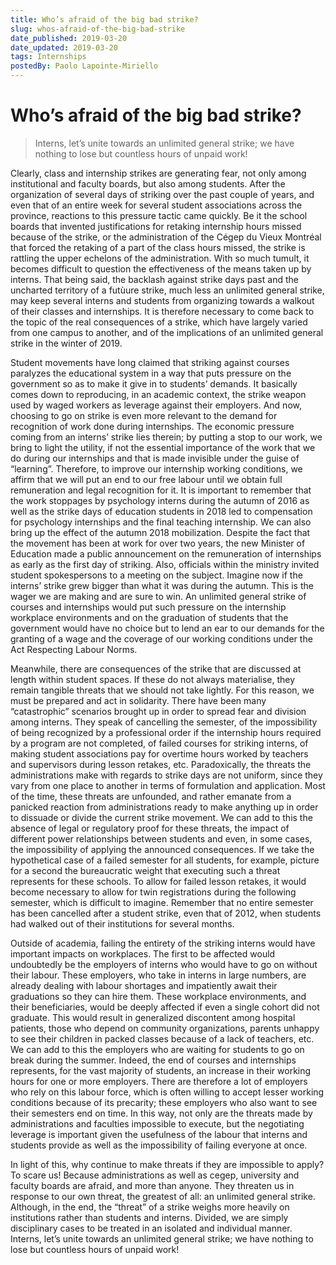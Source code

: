 ```yaml
---
title: Who’s afraid of the big bad strike?
slug: whos-afraid-of-the-big-bad-strike
date_published: 2019-03-20
date_updated: 2019-03-20
tags: Internships
postedBy: Paolo Lapointe-Miriello
---
```



# Who’s afraid of the big bad strike?

> Interns, let’s unite towards an unlimited general strike; we have
> nothing to lose but countless hours of unpaid work!

Clearly, class and internship strikes are generating fear, not only among institutional and faculty boards, but also among students. After the organization of several days of striking over the past couple of years, and even that of an entire week for several student associations across the province, reactions to this pressure tactic came quickly. Be it the school boards that invented justifications for retaking internship hours missed because of the strike, or the administration of the Cégep du Vieux Montréal that forced the retaking of a part of the class hours missed, the strike is rattling the upper echelons of the administration. With so much tumult, it becomes difficult to question the effectiveness of the means taken up by interns. That being said, the backlash against strike days past and the uncharted territory of a futùure strike, much less an unlimited general strike, may keep several interns and students from organizing towards a walkout of their classes and internships. It is therefore necessary to come back to the topic of the real consequences of a strike, which have largely varied from one campus to another, and of the implications of an unlimited general strike in the winter of 2019.

Student movements have long claimed that striking against courses paralyzes the educational system in a way that puts pressure on the government so as to make it give in to students’ demands. It basically comes down to reproducing, in an academic context, the strike weapon used by waged workers as leverage against their employers. And now, choosing to go on strike is even more relevant to the demand for recognition of work done during internships. The economic pressure coming from an interns’ strike lies therein; by putting a stop to our work, we bring to light the utility, if not the essential importance of the work that we do during our internships and that is made invisible under the guise of “learning”. Therefore, to improve our internship working conditions, we affirm that we will put an end to our free labour until we obtain full remuneration and legal recognition for it. It is important to remember that the work stoppages by psychology interns during the autumn of 2016 as well as the strike days of education students in 2018 led to compensation for psychology internships and the final teaching internship. We can also bring up the effect of the autumn 2018 mobilization. Despite the fact that the movement has been at work for over two years, the new Minister of Education made a public announcement on the remuneration of internships as early as the first day of striking. Also, officials within the ministry invited student spokespersons to a meeting on the subject. Imagine now if the interns’ strike grew bigger than what it was during the autumn. This is the wager we are making and are sure to win. An unlimited general strike of courses and internships would put such pressure on the internship workplace environments and on the graduation of students that the government would have no choice but to lend an ear to our demands for the granting of a wage and the coverage of our working conditions under the Act Respecting Labour Norms.

Meanwhile, there are consequences of the strike that are discussed at length within student spaces. If these do not always materialise, they remain tangible threats that we should not take lightly. For this reason, we must be prepared and act in solidarity. There have been many “catastrophic” scenarios brought up in order to spread fear and division among interns. They speak of cancelling the semester, of the impossibility of being recognized by a professional order if the internship hours required by a program are not completed, of failed courses for striking interns, of making student associations pay for overtime hours worked by teachers and supervisors during lesson retakes, etc. Paradoxically, the threats the administrations make with regards to strike days are not uniform, since they vary from one place to another in terms of formulation and application. Most of the time, these threats are unfounded, and rather emanate from a panicked reaction from administrations ready to make anything up in order to dissuade or divide the current strike movement. We can add to this the absence of legal or regulatory proof for these threats, the impact of different power relationships between students and even, in some cases, the impossibility of applying the announced consequences. If we take the hypothetical case of a failed semester for all students, for example, picture for a second the bureaucratic weight that executing such a threat represents for these schools. To allow for failed lesson retakes, it would become necessary to allow for twin registrations during the following semester, which is difficult to imagine. Remember that no entire semester has been cancelled after a student strike, even that of 2012, when students had walked out of their institutions for several months.

Outside of academia, failing the entirety of the striking interns would have important impacts on workplaces. The first to be affected would undoubtedly be the employers of interns who would have to go on without their labour. These employers, who take in interns in large numbers, are already dealing with labour shortages and impatiently await their graduations so they can hire them. These workplace environments, and their beneficiaries, would be deeply affected if even a single cohort did not graduate. This would result in generalized discontent among hospital patients, those who depend on community organizations, parents unhappy to see their children in packed classes because of a lack of teachers, etc. We can add to this the employers who are waiting for students to go on break during the summer. Indeed, the end of courses and internships represents, for the vast majority of students, an increase in their working hours for one or more employers. There are therefore a lot of employers who rely on this labour force, which is often willing to accept lesser working conditions because of its precarity; these employers who also want to see their semesters end on time. In this way, not only are the threats made by administrations and faculties impossible to execute, but the negotiating leverage is important given the usefulness of the labour that interns and students provide as well as the impossibility of failing everyone at once.

In light of this, why continue to make threats if they are impossible to apply? To scare us! Because administrations as well as cegep, university and faculty boards are afraid, and more than anyone. They threaten us in response to our own threat, the greatest of all: an unlimited general strike. Although, in the end, the “threat” of a strike weighs more heavily on institutions rather than students and interns. Divided, we are simply disciplinary cases to be treated in an isolated and individual manner. Interns, let’s unite towards an unlimited general strike; we have nothing to lose but countless hours of unpaid work!